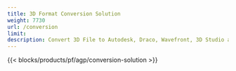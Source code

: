 ```yaml
---
title: 3D Format Conversion Solution 
weight: 7730
url: /conversion
limit: 
description: Convert 3D File to Autodesk, Draco, Wavefront, 3D Studio and many other formats
---
```

{{< blocks/products/pf/agp/conversion-solution >}} 
